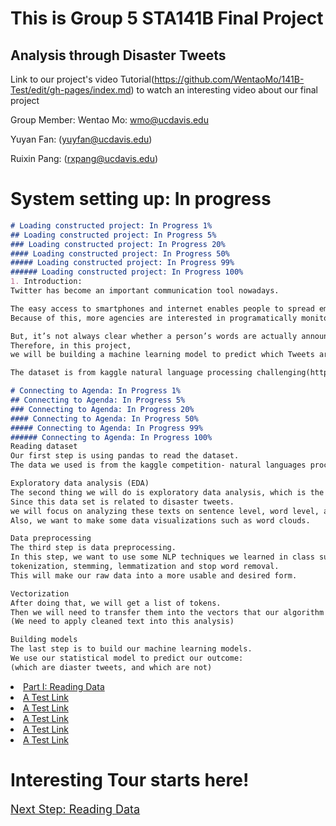 #  This is Group 5 STA141B Final Project
## Analysis through Disaster Tweets
Link to our project's video Tutorial(https://github.com/WentaoMo/141B-Test/edit/gh-pages/index.md) to watch an interesting video about our final project

Group Member:
Wentao Mo: wmo@ucdavis.edu

Yuyan Fan: (yuyfan@ucdavis.edu)

Ruixin Pang: (rxpang@ucdavis.edu)
 

# System setting up: In progress

```markdown
# Loading constructed project: In Progress 1%
## Loading constructed project: In Progress 5%
### Loading constructed project: In Progress 20%
#### Loading constructed project: In Progress 50%
##### Loading constructed project: In Progress 99%
###### Loading constructed project: In Progress 100%
1. Introduction:
Twitter has become an important communication tool nowadays.

The easy access to smartphones and internet enables people to spread emergency information in real-time.
Because of this, more agencies are interested in programatically monitoring Twitter.

But, it’s not always clear whether a person’s words are actually announcing a disaster. 
Therefore, in this project, 
we will be building a machine learning model to predict which Tweets are about real disasters and which one’s aren’t.

The dataset is from kaggle natural language processing challenging(https://www.kaggle.com/c/nlp-getting-started).

```

```markdown
# Connecting to Agenda: In Progress 1%
## Connecting to Agenda: In Progress 5%
### Connecting to Agenda: In Progress 20%
#### Connecting to Agenda: In Progress 50%
##### Connecting to Agenda: In Progress 99%
###### Connecting to Agenda: In Progress 100%
Reading dataset
Our first step is using pandas to read the dataset.
The data we used is from the kaggle competition- natural languages processing: disaster tweets.

Exploratory data analysis (EDA)
The second thing we will do is exploratory data analysis, which is the initial investigation of the data. 
Since this data set is related to disaster tweets.
we will focus on analyzing these texts on sentence level, word level, and character level. 
Also, we want to make some data visualizations such as word clouds.

Data preprocessing
The third step is data preprocessing. 
In this step, we want to use some NLP techniques we learned in class such as: 
tokenization, stemming, lemmatization and stop word removal. 
This will make our raw data into a more usable and desired form. 

Vectorization
After doing that, we will get a list of tokens. 
Then we will need to transfer them into the vectors that our algorithm can work with. 
(We need to apply cleaned text into this analysis)

Building models
The last step is to build our machine learning models.
We use our statistical model to predict our outcome:
(which are diaster tweets, and which are not)

```
<li><a href="hw5.html">Part I: Reading Data </a></li>
<li><a href="hw5.html">A Test Link</a></li>
<li><a href="hw5.html">A Test Link</a></li>
<li><a href="hw5.html">A Test Link</a></li>
<li><a href="hw5.html">A Test Link</a></li>
<li><a href="hw5.html">A Test Link</a></li>

# Interesting Tour starts here!
<font size="4"><a href="hw5.html">Next Step: Reading Data </a></font>
